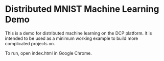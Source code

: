 # Distributed MNIST Machine Learning Demo

This is a demo for distributed machine learning on the DCP platform. It is intended to be used as a minimum working example to build more complicated projects on.

To run, open index.html in Google Chrome.
